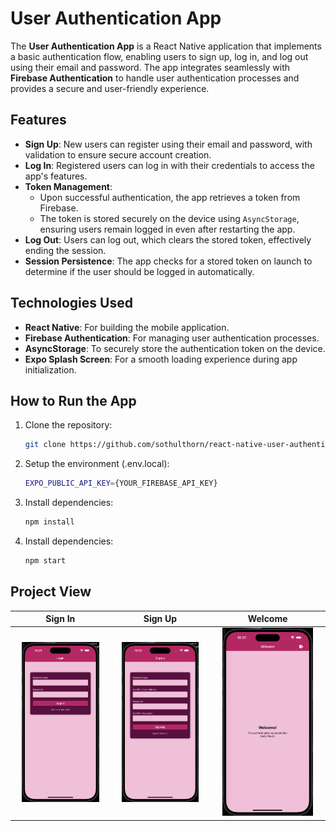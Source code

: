 # User Authentication App

The **User Authentication App** is a React Native application that implements a basic authentication flow, enabling users to sign up, log in, and log out using their email and password. The app integrates seamlessly with **Firebase Authentication** to handle user authentication processes and provides a secure and user-friendly experience.

## Features

- **Sign Up**: New users can register using their email and password, with validation to ensure secure account creation.
- **Log In**: Registered users can log in with their credentials to access the app's features.
- **Token Management**:
  - Upon successful authentication, the app retrieves a token from Firebase.
  - The token is stored securely on the device using `AsyncStorage`, ensuring users remain logged in even after restarting the app.
- **Log Out**: Users can log out, which clears the stored token, effectively ending the session.
- **Session Persistence**: The app checks for a stored token on launch to determine if the user should be logged in automatically.

## Technologies Used

- **React Native**: For building the mobile application.
- **Firebase Authentication**: For managing user authentication processes.
- **AsyncStorage**: To securely store the authentication token on the device.
- **Expo Splash Screen**: For a smooth loading experience during app initialization.

## How to Run the App

1. Clone the repository:
   ```bash
   git clone https://github.com/sothulthorn/react-native-user-authentication.git
   ```
2. Setup the environment (.env.local):
   ```bash
   EXPO_PUBLIC_API_KEY={YOUR_FIREBASE_API_KEY}
   ```
3. Install dependencies:
   ```bash
   npm install
   ```
4. Install dependencies:
   ```bash
   npm start
   ```

## Project View

| <div align="center">Sign In</div>                                        | <div align="center">Sign Up</div>                                         | <div align="center">Welcome</div>                                          |
| ------------------------------------------------------------------------ | ------------------------------------------------------------------------- | -------------------------------------------------------------------------- |
| <div align="center"><img src="/screenshots/login.png" width="85%"></div> | <div align="center"><img src="/screenshots/signup.png" width="85%"></div> | <div align="center"><img src="/screenshots/welcome.png" width="85%"></div> |
